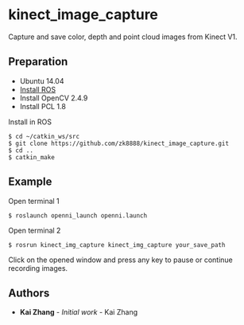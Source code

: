 # kinect_image_capture
Capture and save color, depth and point cloud images from Kinect V1.
## Preparation
* Ubuntu 14.04
* [Install ROS](http://wiki.ros.org/indigo/Installation/Ubuntu)
* Install OpenCV 2.4.9
* Install PCL 1.8

Install in ROS
```
$ cd ~/catkin_ws/src 
$ git clone https://github.com/zk8888/kinect_image_capture.git
$ cd ..
$ catkin_make
```
## Example
Open terminal 1
```
$ roslaunch openni_launch openni.launch
```
Open terminal 2
```
$ rosrun kinect_img_capture kinect_img_capture your_save_path
```
Click on the opened window and press any key to pause or continue recording images.
## Authors
* **Kai Zhang** - *Initial work* - Kai Zhang


